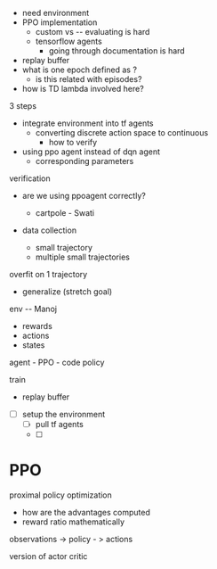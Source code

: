 
- need environment 
- PPO implementation 
	- custom vs  -- evaluating is hard
	- tensorflow agents
		- going through documentation is hard
- replay buffer
- what is one epoch defined as ? 
	- is this related with episodes?
- how is TD lambda involved here? 

3 steps 
- integrate environment into tf agents 
	- converting discrete action space to continuous
		- how to verify
- using ppo agent instead of dqn agent
	- corresponding parameters 

verification 
- are we using ppoagent correctly? 
	- cartpole - Swati

- data collection 
	- small trajectory 
	- multiple small trajectories 



overfit on 1 trajectory 
- generalize (stretch goal)

env -- Manoj
- rewards 
- actions
- states 

agent - PPO - code
policy 

train
- replay buffer



- [ ] setup the environment 
	- [ ] pull tf agents 
	- [ ] 






# PPO
proximal policy optimization
- how are the advantages computed 
- reward ratio mathematically 

observations -> policy - > actions

version of actor critic 
